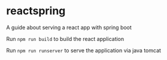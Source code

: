 # reactspring

A guide about serving a react app with spring boot

Run `npm run build` to build the react application

Run `npm run runserver` to serve the application via java tomcat
